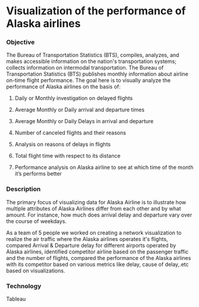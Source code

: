 # Visualization of the performance of Alaska airlines 

### Objective

The Bureau of Transportation Statistics (BTS), compiles, analyzes, and makes accessible information on the nation's transportation systems; collects information on intermodal transportation. The Bureau of Transportation Statistics (BTS) publishes monthly information about airline on-time flight performance. The goal here is to visually analyze the performance of Alaska airlines on the basis of:

1.	Daily or Monthly investigation on delayed flights 

2.	Average Monthly or Daily arrival and departure times

3.	Average Monthly or Daily Delays in arrival and departure

4.	Number of canceled flights and their reasons 

5.	Analysis on reasons of delays in flights 

6.	Total flight time with respect to its distance

7.	Performance analysis on Alaska airline to see at which time of the month it’s performs better

### Description

The primary focus of visualizing data for Alaska Airline is to illustrate how multiple attributes of Alaska
Airlines differ from each other and by what amount. For instance, how much does arrival delay and departure vary over the course of weekdays.

As a team of 5 people we worked on creating a network visualization to realize the air traffic where the Alaska airlines operates it's flights, compared Arrival & Departure delay for different airports operated by Alaska airlines, identified competitor airline based on the passenger traffic and the number of flights, compared the performance of the Alaska airlines with its competitor based on various metrics like delay, cause of delay,.etc based on visualizations.

### Technology

Tableau 

